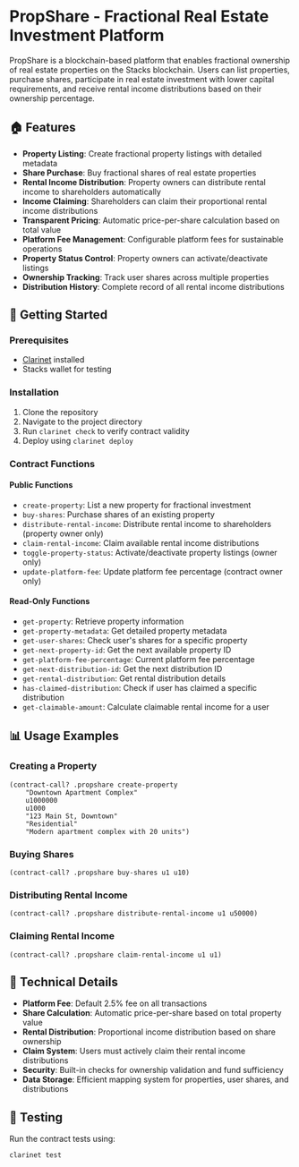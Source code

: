 # PropShare - Fractional Real Estate Investment Platform

PropShare is a blockchain-based platform that enables fractional ownership of real estate properties on the Stacks blockchain. Users can list properties, purchase shares, participate in real estate investment with lower capital requirements, and receive rental income distributions based on their ownership percentage.

## 🏠 Features

- **Property Listing**: Create fractional property listings with detailed metadata
- **Share Purchase**: Buy fractional shares of real estate properties
- **Rental Income Distribution**: Property owners can distribute rental income to shareholders automatically
- **Income Claiming**: Shareholders can claim their proportional rental income distributions
- **Transparent Pricing**: Automatic price-per-share calculation based on total value
- **Platform Fee Management**: Configurable platform fees for sustainable operations
- **Property Status Control**: Property owners can activate/deactivate listings
- **Ownership Tracking**: Track user shares across multiple properties
- **Distribution History**: Complete record of all rental income distributions

## 🚀 Getting Started

### Prerequisites

- [Clarinet](https://github.com/hirosystems/clarinet) installed
- Stacks wallet for testing

### Installation

1. Clone the repository
2. Navigate to the project directory
3. Run `clarinet check` to verify contract validity
4. Deploy using `clarinet deploy`

### Contract Functions

#### Public Functions

- `create-property`: List a new property for fractional investment
- `buy-shares`: Purchase shares of an existing property
- `distribute-rental-income`: Distribute rental income to shareholders (property owner only)
- `claim-rental-income`: Claim available rental income distributions
- `toggle-property-status`: Activate/deactivate property listings (owner only)
- `update-platform-fee`: Update platform fee percentage (contract owner only)

#### Read-Only Functions

- `get-property`: Retrieve property information
- `get-property-metadata`: Get detailed property metadata
- `get-user-shares`: Check user's shares for a specific property
- `get-next-property-id`: Get the next available property ID
- `get-platform-fee-percentage`: Current platform fee percentage
- `get-next-distribution-id`: Get the next distribution ID
- `get-rental-distribution`: Get rental distribution details
- `has-claimed-distribution`: Check if user has claimed a specific distribution
- `get-claimable-amount`: Calculate claimable rental income for a user

## 📊 Usage Examples

### Creating a Property

```clarity
(contract-call? .propshare create-property 
    "Downtown Apartment Complex" 
    u1000000 
    u1000 
    "123 Main St, Downtown" 
    "Residential" 
    "Modern apartment complex with 20 units")
```

### Buying Shares

```clarity
(contract-call? .propshare buy-shares u1 u10)
```

### Distributing Rental Income

```clarity
(contract-call? .propshare distribute-rental-income u1 u50000)
```

### Claiming Rental Income

```clarity
(contract-call? .propshare claim-rental-income u1 u1)
```

## 🔧 Technical Details

- **Platform Fee**: Default 2.5% fee on all transactions
- **Share Calculation**: Automatic price-per-share based on total property value
- **Rental Distribution**: Proportional income distribution based on share ownership
- **Claim System**: Users must actively claim their rental income distributions
- **Security**: Built-in checks for ownership validation and fund sufficiency
- **Data Storage**: Efficient mapping system for properties, user shares, and distributions

## 🧪 Testing

Run the contract tests using:
```bash
clarinet test
```
